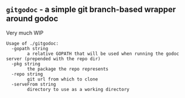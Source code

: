 ## `gitgodoc` - a simple git branch-based wrapper around godoc

Very much WIP

```
Usage of ./gitgodoc:
  -gopath string
        a relative GOPATH that will be used when running the godoc server (prepended with the repo dir)
  -pkg string
        the package the repo represents
  -repo string
        git url from which to clone
  -serveFrom string
        directory to use as a working directory
```
